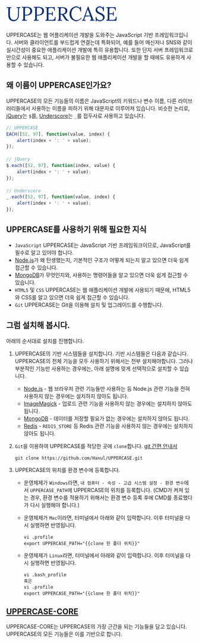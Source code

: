 # ![ScreenShot](https://raw.githubusercontent.com/Hanul/UPPERCASE/master/LOGO.png)
UPPERCASE는 웹 어플리케이션 개발을 도와주는 JavaScript 기반 프레임워크입니다. 서버와 클라이언트를 부드럽게 연결는데 특화되어, 예를 들어 메신저나 SNS와 같이 실시간성이 중요한 애플리케이션 개발에 특히 유용합니다. 또한 단지 서버 프레임워크로만으로 사용해도 되고, 서버가 불필요한 웹 애플리케이션 개발을 할 때에도 유용하게 사용할 수 있습니다.

## 왜 이름이 UPPERCASE인가요?
UPPERCASE의 모든 기능들의 이름은 JavaScript의 키워드나 변수 이름, 다른 라이브러리들에서 사용하는 이름을 피하기 위해 대문자로 이루어져 있습니다. 비슷한 논리로, [jQuery](https://jquery.com/)는 `$`를, [Underscore](http://underscorejs.org/)는 `_`를 접두사로 사용하고 있습니다.

```javascript
// UPPERCASE
EACH([52, 97], function(value, index) {
    alert(index + ': ' + value);
});

// jQuery
$.each([52, 97], function(index, value) {
    alert(index + ': ' + value);
});

// Underscore
_.each([52, 97], function(value, index) {
    alert(index + ': ' + value);
});
```

## UPPERCASE를 사용하기 위해 필요한 지식
* `JavaScript` UPPERCASE는 JavaScript 기반 프레임워크이므로, JavaScript를 필수로 알고 있어야 합니다.
* [Node.js](http://nodejs.org)가 왜 탄생했는지, 기본적인 구조가 어떻게 되는지 알고 있으면 더욱 쉽게 접근할 수 있습니다.
* [MongoDB](http://www.mongodb.org)가 무엇인지와, 사용하는 명령어들을 알고 있으면 더욱 쉽게 접근할 수 있습니다.
* `HTML5` 및 `CSS` UPPERCASE는 웹 애플리케이션 개발에 사용되기 때문에, HTML5와 CSS를 알고 있으면 더욱 쉽게 접근할 수 있습니다.
* `Git` UPPERCASE는 Git을 이용해 설치 및 업그레이드를 수행합니다.

## 그럼 설치해 봅시다.
아래의 순서대로 설치를 진행합니다.

1. UPPERCASE의 기반 시스템들을 설치합니다. 기반 시스템들은 다음과 같습니다. UPPERCASE의 전체 기능을 모두 사용하기 위해서는 전부 설치해야합니다. 그러나 부분적인 기능만 사용하는 경우에는, 아래 설명에 맞게 선택적으로 설치할 수 있습니다.

    * [Node.js](http://nodejs.org) - 웹 브라우저 관련 기능들만 사용하는 등 Node.js 관련 기능을 전혀 사용하지 않는 경우에는 설치하지 않아도 됩니다.
    * [ImageMagick](http://www.imagemagick.org) - 업로드 관련 기능을 사용하지 않는 경우에는 설치하지 않아도 됩니다.
    * [MongoDB](http://www.mongodb.org) - 데이터를 저장할 필요가 없는 경우에는 설치하지 않아도 됩니다.
	* [Redis](http://redis.io) - `REDIS_STORE` 등 Redis 관련 기능을 사용하지 않는 경우에는 설치하지 않아도 됩니다.

2. `Git`을 이용하여 UPPERCASE를 적당한 곳에 `clone`합니다. [git 간편 안내서](http://rogerdudler.github.io/git-guide/index.ko.html)

	```
    git clone https://github.com/Hanul/UPPERCASE.git
    ```

3. UPPERCASE의 위치를 환경 변수에 등록합니다.

	* 운영체제가 `Windows`라면, `내 컴퓨터 - 속성 - 고급 시스템 설정 - 환경 변수`에서 `UPPERCASE_PATH`에 UPPERCASE의 위치를 등록합니다. (CMD가 켜져 있는 경우, 환경 변수를 적용하기 위해서는 환경 변수 등록 후에 CMD를 종료했다가 다시 실행해야 합니다.)
	
	* 운영체제가 `Mac`이라면, 터미널에서 아래와 같이 입력합니다. 이후 터미널을 다시 실행하면 반영됩니다.

        ```
        vi .profile
        export UPPERCASE_PATH="{{clone 한 폴더 위치}}"
        ```

	* 운영체제가 `Linux`라면, 터미널에서 아래와 같이 입력합니다. 이후 터미널을 다시 실행하면 반영됩니다.

        ```
        vi .bash_profile
        혹은
        vi .profile
        export UPPERCASE_PATH="{{clone 한 폴더 위치}}"
        ```
	
## [UPPERCASE-CORE](CORE.md)
UPPERCASE-CORE는 UPPERCASE의 가장 근간을 되는 기능들을 담고 있습니다. UPPERCASE의 모든 기능들은 이를 기반으로 합니다.